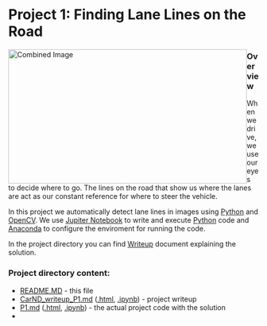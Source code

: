 
# **Project 1: Finding Lane Lines on the Road** 

<img style="float: left;" src="examples/laneLines_thirdPass.jpg" width="480"  height="270" alt="Combined Image" style="max-width:100%;">

### **Overview**

When we drive, we use our eyes to decide where to go. The lines on the road that show us where the lanes are act as our constant reference for where to steer the vehicle. 

In this project we automatically detect lane lines in images using [Python](https://www.python.org/) and [OpenCV](http://opencv.org/). We use [Jupiter Notebook](http://jupyter.org/) to write and execute [Python](https://www.python.org/) code and [Anaconda](https://docs.anaconda.com/) to configure the enviroment for running the code.

In the project directory you can find [Writeup](CarND_writeup_P1.md) document explaining the solution.  

### Project directory content:

* [README.MD](README.MD) - this file
* [CarND_writeup_P1.md](CarND_writeup_P1.md) ([.html](CarND_writeup_P1.html), [.ipynb](CarND_writeup_P1.ipynb)) - project writeup
* [P1.md](P1.md) ([.html](P1.html), [.ipynb](P1.ipynb)) - the actual project code with the solution
* 


```python

```
